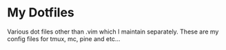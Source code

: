 My Dotfiles
===========

Various dot files other than .vim which I maintain separately. These are my config files for tmux, mc, pine and etc...
